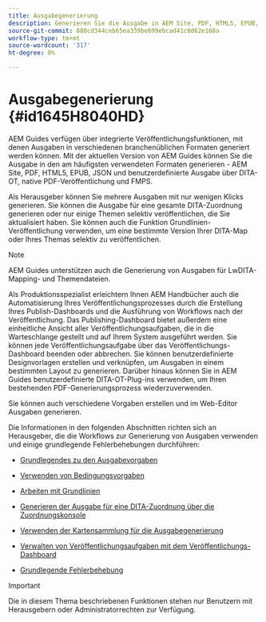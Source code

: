 ```yaml
---
title: Ausgabegenerierung
description: Generieren Sie die Ausgabe in AEM Site, PDF, HTML5, EPUB, benutzerdefinierten und JSON über DITA-OT-Plug-ins, natives PDF-Publishing und FMPS in AEM Guides.
source-git-commit: 880cd344ceb65ea339be699ebcad41c0d62e168a
workflow-type: tm+mt
source-wordcount: '317'
ht-degree: 0%

---
```


# Ausgabegenerierung {#id1645H8040HD}

AEM Guides verfügen über integrierte Veröffentlichungsfunktionen, mit denen Ausgaben in verschiedenen branchenüblichen Formaten generiert werden können. Mit der aktuellen Version von AEM Guides können Sie die Ausgabe in den am häufigsten verwendeten Formaten generieren - AEM Site, PDF, HTML5, EPUB, JSON und benutzerdefinierte Ausgabe über DITA-OT, native PDF-Veröffentlichung und FMPS.

Als Herausgeber können Sie mehrere Ausgaben mit nur wenigen Klicks generieren. Sie können die Ausgabe für eine gesamte DITA-Zuordnung generieren oder nur einige Themen selektiv veröffentlichen, die Sie aktualisiert haben. Sie können auch die Funktion Grundlinien-Veröffentlichung verwenden, um eine bestimmte Version Ihrer DITA-Map oder Ihres Themas selektiv zu veröffentlichen.

>[!NOTE]
>
> AEM Guides unterstützen auch die Generierung von Ausgaben für LwDITA-Mapping- und Themendateien.

Als Produktionsspezialist erleichtern Ihnen AEM Handbücher auch die Automatisierung Ihres Veröffentlichungsprozesses durch die Erstellung Ihres Publish-Dashboards und die Ausführung von Workflows nach der Veröffentlichung. Das Publishing-Dashboard bietet außerdem eine einheitliche Ansicht aller Veröffentlichungsaufgaben, die in die Warteschlange gestellt und auf Ihrem System ausgeführt werden. Sie können jede Veröffentlichungsaufgabe über das Veröffentlichungs-Dashboard beenden oder abbrechen. Sie können benutzerdefinierte Designvorlagen erstellen und verknüpfen, um Ausgaben in einem bestimmten Layout zu generieren. Darüber hinaus können Sie in AEM Guides benutzerdefinierte DITA-OT-Plug-ins verwenden, um Ihren bestehenden PDF-Generierungsprozess wiederzuverwenden.

Sie können auch verschiedene Vorgaben erstellen und im Web-Editor Ausgaben generieren.

Die Informationen in den folgenden Abschnitten richten sich an Herausgeber, die die Workflows zur Generierung von Ausgaben verwenden und einige grundlegende Fehlerbehebungen durchführen:

- [Grundlegendes zu den Ausgabevorgaben](generate-output-understand-presets.md#)

- [Verwenden von Bedingungsvorgaben](generate-output-use-condition-presets.md#)

- [Arbeiten mit Grundlinien](generate-output-use-baseline-for-publishing.md#)

- [Generieren der Ausgabe für eine DITA-Zuordnung über die Zuordnungskonsole](generate-output-for-a-dita-map.md#)

- [Verwenden der Kartensammlung für die Ausgabegenerierung](generate-output-use-map-collection-output-generation.md#)

- [Verwalten von Veröffentlichungsaufgaben mit dem Veröffentlichungs-Dashboard](generate-output-publish-dashboard.md#)

- [Grundlegende Fehlerbehebung](generate-output-basic-troubleshooting.md#)


>[!IMPORTANT]
>
> Die in diesem Thema beschriebenen Funktionen stehen nur Benutzern mit Herausgebern oder Administratorrechten zur Verfügung.
